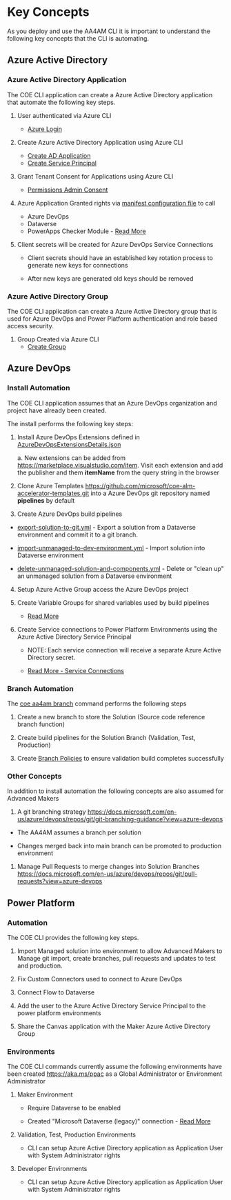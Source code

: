 # Key Concepts

As you deploy and use the AA4AM CLI it is important to understand the following key concepts that the CLI is automating.

## Azure Active Directory 

### Azure Active Directory Application

The COE CLI application can create a Azure Active Directory application that automate the following key steps.

1. User authenticated via Azure CLI
   - [Azure Login](https://docs.microsoft.com/en-us/cli/azure/reference-index?view=azure-cli-latest#az_login)

2. Create Azure Active Directory Application using Azure CLI
   - [Create AD Application](https://docs.microsoft.com/en-us/cli/azure/ad/app?view=azure-cli-latest#az_ad_app_create)
   - [Create Service Principal](https://docs.microsoft.com/en-us/cli/azure/ad/sp?view=azure-cli-latest#az_ad_sp_create)

3. Grant Tenant Consent for Applications using Azure CLI
   - [Permissions Admin Consent](https://docs.microsoft.com/en-us/cli/azure/ad/app/permission?view=azure-cli-latest#az_ad_app_permission_admin_consent)

4. Azure Application Granted rights via [manifest configuration file](../../config/manifest.json) to call
   - Azure DevOps
   - Dataverse
   - PowerApps Checker Module - [Read More](https://docs.microsoft.com/en-us/powershell/powerapps/get-started-powerapps-checker?view=pa-ps-latest)

5. Client secrets will be created for Azure DevOps Service Connections

   - Client secrets should have an established key rotation process to generate new keys for connections

   - After new keys are generated old keys should be removed

### Azure Active Directory Group

The COE CLI application can create a Azure Active Directory group that is used for Azure DevOps and Power Platform authentication and role based access security.

1. Group Created via Azure CLI
   - [Create Group](https://docs.microsoft.com/en-us/cli/azure/ad/group?view=azure-cli-latest#az_ad_group_create)

## Azure DevOps

### Install Automation

The COE CLI application assumes that an Azure DevOps organization and project have already been created. 

The install performs the following key steps:

1. Install Azure DevOps Extensions defined in [AzureDevOpsExtensionsDetails.json](../../config/AzureDevOpsExtensionsDetails.json)

   a. New extensions can be added from https://marketplace.visualstudio.com/item. Visit each extension and add the publisher and them **itemName** from the query string in the browser

2. Clone Azure Templates https://github.com/microsoft/coe-alm-accelerator-templates.git into a Azure DevOps git repository named **pipelines** by default

3. Create Azure DevOps build pipelines
  
- [export-solution-to-git.yml](https://github.com/microsoft/coe-alm-accelerator-templates/blob/main/Pipelines/export-solution-to-git.yml) - Export a solution from a Dataverse environment and commit it to a git branch.

- [import-unmanaged-to-dev-environment.yml](https://github.com/microsoft/coe-alm-accelerator-templates/blob/main/Pipelines/import-unmanaged-to-dev-environment.yml) - Import solution into Dataverse environment

- [delete-unmanaged-solution-and-components.yml](https://github.com/microsoft/coe-alm-accelerator-templates/blob/main/Pipelines/delete-unmanaged-solution-and-components.yml) - Delete or "clean up" an unmanaged solution from a Dataverse environment

4. Setup Azure Active Group access the Azure DevOps project

5. Create Variable Groups for shared variables used by build pipelines 

   - [Read More](https://docs.microsoft.com/en-us/azure/devops/pipelines/library/variable-groups?view=azure-devops&tabs=yaml)

6. Create Service connections to Power Platform Environments using the Azure Active Directory Service Principal

   - NOTE: Each service connection will receive a separate Azure Active Directory secret.

   - [Read More - Service Connections](https://docs.microsoft.com/en-us/azure/devops/pipelines/library/service-endpoints?view=azure-devops&tabs=yaml)

### Branch Automation

The [coe aa4am branch](./maker-setup.md#create-solution-branch) command performs the following steps

1. Create a new branch to store the Solution (Source code reference branch function)

1. Create build pipelines for the Solution Branch (Validation, Test, Production)

1. Create [Branch Policies](https://docs.microsoft.com/en-us/azure/devops/repos/git/branch-policies-overview?view=azure-devops) to ensure validation build completes successfully

### Other Concepts

In addition to install automation the following concepts are also assumed for Advanced Makers

1. A git branching strategy https://docs.microsoft.com/en-us/azure/devops/repos/git/git-branching-guidance?view=azure-devops

  - The AA4AM assumes a branch per solution

  - Changes merged back into main branch can be promoted to production environment

1. Manage Pull Requests to merge changes into Solution Branches https://docs.microsoft.com/en-us/azure/devops/repos/git/pull-requests?view=azure-devops

## Power Platform

### Automation

The COE CLI provides the following key steps.

1. Import Managed solution into environment to allow Advanced Makers to Manage git import, create branches, pull requests and updates to test and production.

2. Fix Custom Connectors used to connect to Azure DevOps

3. Connect Flow to Dataverse

4. Add the user to the Azure Active Directory Service Principal to the power platform environments

5. Share the Canvas application with the Maker Azure Active Directory Group

### Environments

The COE CLI commands currently assume the following environments have been created https://aka.ms/ppac as a Global Administrator or Environment Administrator

1. Maker Environment

   - Require Dataverse to be enabled

   - Created "Microsoft Dataverse (legacy)" connection - [Read More](./before-you-start.md#maker-environment-common-data-service)

2. Validation, Test, Production Environments

   - CLI can setup Azure Active Directory application as Application User with System Administrator rights

3. Developer Environments

   - CLI can setup Azure Active Directory application as Application User with System Administrator rights